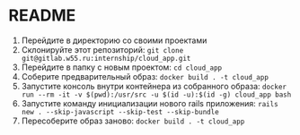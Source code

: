 # README


1. Перейдите в директорию со своими проектами
2. Склонируйте этот репозиторий: `git clone git@gitlab.w55.ru:internship/cloud_app.git` 
3. Перейдите в папку с новым проектом: `cd cloud_app`
4. Соберите предварительный образ: `docker build . -t cloud_app`
5. Запустите консоль внутри контейнера из собранного образа: `docker run --rm -it -v $(pwd):/usr/src -u $(id -u):$(id -g) cloud_app bash`
6. Запустите команду инициализации нового rails приложения: `rails new . --skip-javascript --skip-test --skip-bundle`
7. Пересоберите образ заново: `docker build . -t cloud_app`
